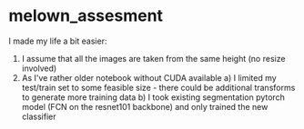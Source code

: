 # melown_assesment
I made my life a bit easier:
  1) I assume that all the images are taken from the same height (no resize involved)
  2) As I've rather older notebook without CUDA available
    a) I limited my test/train set to some feasible size - there could be additional transforms to generate more training data
    b) I took existing segmentation pytorch model (FCN on the resnet101 backbone) and only trained the new classifier
